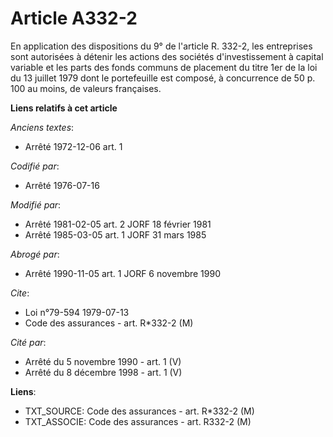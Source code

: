 # Article A332-2

En application des dispositions du 9° de l'article R. 332-2, les entreprises sont autorisées à détenir les actions des
sociétés d'investissement à capital variable et les parts des fonds communs de placement du titre 1er de la loi du 13 juillet
1979 dont le portefeuille est composé, à concurrence de 50 p. 100 au moins, de valeurs françaises.

**Liens relatifs à cet article**

_Anciens textes_:

  - Arrêté 1972-12-06 art. 1

_Codifié par_:

  - Arrêté 1976-07-16

_Modifié par_:

  - Arrêté 1981-02-05 art. 2 JORF 18 février 1981
  - Arrêté 1985-03-05 art. 1 JORF 31 mars 1985

_Abrogé par_:

  - Arrêté 1990-11-05 art. 1 JORF 6 novembre 1990

_Cite_:

  - Loi n°79-594 1979-07-13
  - Code des assurances - art. R*332-2 (M)

_Cité par_:

  - Arrêté du 5 novembre 1990 - art. 1 (V)
  - Arrêté du 8 décembre 1998 - art. 1 (V)

**Liens**:

  - TXT_SOURCE: Code des assurances - art. R*332-2 (M)
  - TXT_ASSOCIE: Code des assurances - art. R332-2 (M)
